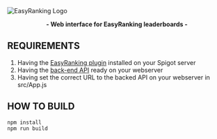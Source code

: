 <img alt="EasyRanking Logo" src="https://repository-images.githubusercontent.com/270753498/e2aef480-ad5a-11ea-8abc-edbbd088b556"/>
<p align="center">
  <b>- Web interface for EasyRanking leaderboards -</b>
</p>

## REQUIREMENTS
 1. Having the <a href="https://github.com/ForgottenWorld/EasyRanking">EasyRanking plugin</a> installed on your Spigot server
 2. Having the <a href="https://github.com/ForgottenWorld/EasyRankingWebApi">back-end API</a> ready on your webserver
 3. Having set the correct URL to the backed API on your webserver in src/App.js
 
## HOW TO BUILD
  
    npm install
    npm run build
   
